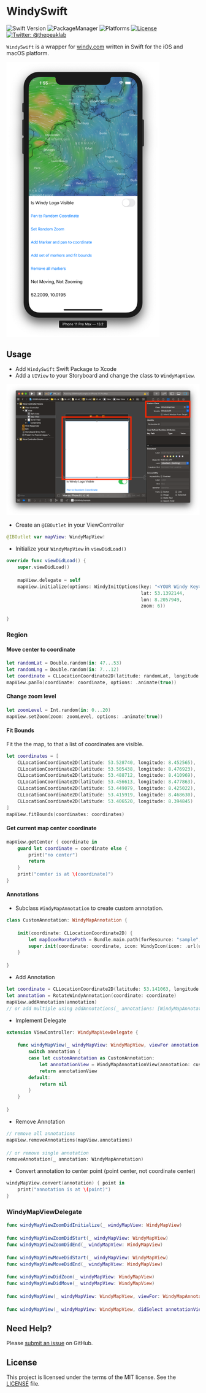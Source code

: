 # WindySwift

![Swift Version](https://img.shields.io/badge/Swift-5.1.2-orange.svg)
![PackageManager](https://img.shields.io/badge/PackageManager-SPM-brightgreen.svg?style=flat)
![Platforms](https://img.shields.io/badge/Platforms-iOS|macOS-yellow.svg?style=flat)
[![License](https://img.shields.io/badge/License-MIT-green.svg?style=flat)](https://github.com/thepeaklab/WindySwift/blob/master/LICENSE)
[![Twitter: @thepeaklab](https://img.shields.io/badge/contact-@thepeaklab-009fee.svg?style=flat)](https://twitter.com/thepeaklab)

`WindySwift` is a wrapper for [windy.com](https://www.windy.com) written in Swift for the iOS and macOS platform.

<img src="Assets/Screenshot.png" width="400px">

## Usage

- Add `WindySwift` Swift Package to Xcode
- Add a `UIView` to your Storyboard and change the class to `WindyMapView`.

<img src="Assets/Setup_1.png">

- Create an `@IBOutlet` in your ViewController

```swift
@IBOutlet var mapView: WindyMapView!
```

- Initialize your `WindyMapView` in `viewDidLoad()`

```swift
override func viewDidLoad() {
    super.viewDidLoad()

    mapView.delegate = self
    mapView.initialize(options: WindyInitOptions(key: "<YOUR Windy Key>",
                                                 lat: 53.1392144,
                                                 lon: 8.2057949,
                                                 zoom: 6))

}
```

### Region

#### Move center to coordinate

```swift
let randomLat = Double.random(in: 47...53)
let randomLng = Double.random(in: 7...12)
let coordinate = CLLocationCoordinate2D(latitude: randomLat, longitude: randomLng)
mapView.panTo(coordinate: coordinate, options: .animate(true))
```

#### Change zoom level

```swift
let zoomLevel = Int.random(in: 0...20)
mapView.setZoom(zoom: zoomLevel, options: .animate(true))
```

#### Fit Bounds

Fit the the map, to that a list of coordinates are visible.

```swift
let coordinates = [
    CLLocationCoordinate2D(latitude: 53.528740, longitude: 8.452565),
    CLLocationCoordinate2D(latitude: 53.505438, longitude: 8.476923),
    CLLocationCoordinate2D(latitude: 53.488712, longitude: 8.410969),
    CLLocationCoordinate2D(latitude: 53.456613, longitude: 8.477863),
    CLLocationCoordinate2D(latitude: 53.449079, longitude: 8.425022),
    CLLocationCoordinate2D(latitude: 53.415919, longitude: 8.468630),
    CLLocationCoordinate2D(latitude: 53.406520, longitude: 8.394845)
]
mapView.fitBounds(coordinates: coordinates)
```

#### Get current map center coordinate

```swift
mapView.getCenter { coordinate in
    guard let coordinate = coordinate else {
        print("no center")
        return
    }
    print("center is at \(coordinate)")
}
```

#### Annotations

- Subclass `WindyMapAnnotation` to create custom annotation.

```swift
class CustomAnnotation: WindyMapAnnotation {

    init(coordinate: CLLocationCoordinate2D) {
        let mapIconRoratePath = Bundle.main.path(forResource: "sample", ofType: "gif")!
        super.init(coordinate: coordinate, icon: WindyIcon(icon: .url(url: mapIconRoratePath)))
    }

}
```

- Add Annotation

```swift
let coordinate = CLLocationCoordinate2D(latitude: 53.141063, longitude: 8.230920)
let annotation = RotateWindyAnnotation(coordinate: coordinate)
mapView.addAnnotation(annotation)
// or add multiple using addAnnotations(_ annotations: [WindyMapAnnotation])
```

- Implement Delegate

```swift
extension ViewController: WindyMapViewDelegate {

    func windyMapView(_ windyMapView: WindyMapView, viewFor annotation: WindyMapAnnotation) -> WindyMapAnnotationView? {
        switch annotation {
        case let customAnnotation as CustomAnnotation:
            let annotationView = WindyMapAnnotationView(annotation: customAnnotation, icon: customAnnotation.icon)
            return annotationView
        default:
            return nil
        }
    }

}
```

- Remove Annotation

```swift
// remove all annotations
mapView.removeAnnotations(mapView.annotations)

// or remove single annotation
removeAnnotation(_ annotation: WindyMapAnnotation)
```

- Convert annotation to center point (point center, not coordinate center)

```swift
windyMapView.convert(annotation) { point in
    print("annotation is at \(point)")
}
```

### WindyMapViewDelegate

```swift
func windyMapViewZoomDidInitialize(_ windyMapView: WindyMapView)

func windyMapViewZoomDidStart(_ windyMapView: WindyMapView)
func windyMapViewZoomDidEnd(_ windyMapView: WindyMapView)

func windyMapViewMoveDidStart(_ windyMapView: WindyMapView)
func windyMapViewMoveDidEnd(_ windyMapView: WindyMapView)

func windyMapViewDidZoom(_ windyMapView: WindyMapView)
func windyMapViewDidMove(_ windyMapView: WindyMapView)

func windyMapView(_ windyMapView: WindyMapView, viewFor: WindyMapAnnotation) -> WindyMapAnnotationView?

func windyMapView(_ windyMapView: WindyMapView, didSelect annotationView: WindyMapAnnotationView)
```

## Need Help?

Please [submit an issue](https://github.com/thepeaklab/WindySwift/issues) on GitHub.

## License

This project is licensed under the terms of the MIT license. See the [LICENSE](LICENSE) file.
